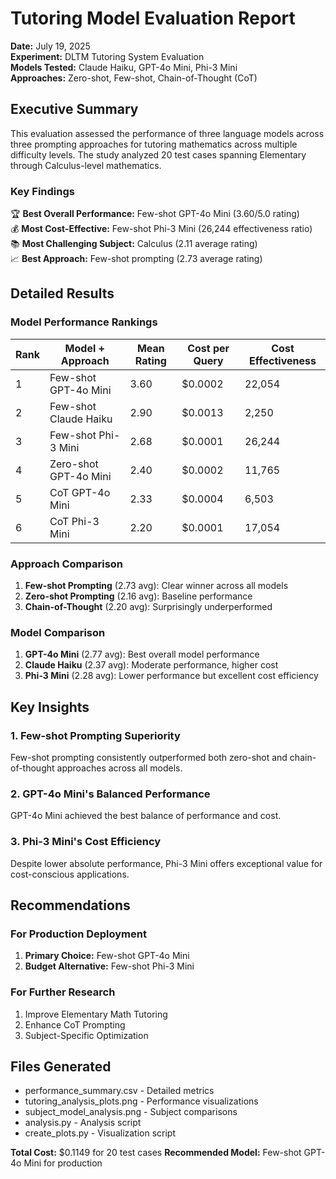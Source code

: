 # Tutoring Model Evaluation Report
**Date:** July 19, 2025  
**Experiment:** DLTM Tutoring System Evaluation  
**Models Tested:** Claude Haiku, GPT-4o Mini, Phi-3 Mini  
**Approaches:** Zero-shot, Few-shot, Chain-of-Thought (CoT)

## Executive Summary

This evaluation assessed the performance of three language models across three prompting approaches for tutoring mathematics across multiple difficulty levels. The study analyzed 20 test cases spanning Elementary through Calculus-level mathematics.

### Key Findings

🏆 **Best Overall Performance:** Few-shot GPT-4o Mini (3.60/5.0 rating)  
💰 **Most Cost-Effective:** Few-shot Phi-3 Mini (26,244 effectiveness ratio)  
📚 **Most Challenging Subject:** Calculus (2.11 average rating)  
📈 **Best Approach:** Few-shot prompting (2.73 average rating)

## Detailed Results

### Model Performance Rankings

| Rank | Model + Approach | Mean Rating | Cost per Query | Cost Effectiveness |
|------|------------------|-------------|----------------|-------------------|
| 1 | Few-shot GPT-4o Mini | 3.60 | $0.0002 | 22,054 |
| 2 | Few-shot Claude Haiku | 2.90 | $0.0013 | 2,250 |
| 3 | Few-shot Phi-3 Mini | 2.68 | $0.0001 | 26,244 |
| 4 | Zero-shot GPT-4o Mini | 2.40 | $0.0002 | 11,765 |
| 5 | CoT GPT-4o Mini | 2.33 | $0.0004 | 6,503 |
| 6 | CoT Phi-3 Mini | 2.20 | $0.0001 | 17,054 |

### Approach Comparison

1. **Few-shot Prompting** (2.73 avg): Clear winner across all models
2. **Zero-shot Prompting** (2.16 avg): Baseline performance
3. **Chain-of-Thought** (2.20 avg): Surprisingly underperformed

### Model Comparison

1. **GPT-4o Mini** (2.77 avg): Best overall model performance
2. **Claude Haiku** (2.37 avg): Moderate performance, higher cost
3. **Phi-3 Mini** (2.28 avg): Lower performance but excellent cost efficiency

## Key Insights

### 1. Few-shot Prompting Superiority
Few-shot prompting consistently outperformed both zero-shot and chain-of-thought approaches across all models.

### 2. GPT-4o Mini's Balanced Performance
GPT-4o Mini achieved the best balance of performance and cost.

### 3. Phi-3 Mini's Cost Efficiency
Despite lower absolute performance, Phi-3 Mini offers exceptional value for cost-conscious applications.

## Recommendations

### For Production Deployment
1. **Primary Choice:** Few-shot GPT-4o Mini
2. **Budget Alternative:** Few-shot Phi-3 Mini

### For Further Research
1. Improve Elementary Math Tutoring
2. Enhance CoT Prompting
3. Subject-Specific Optimization

## Files Generated
- performance_summary.csv - Detailed metrics
- tutoring_analysis_plots.png - Performance visualizations  
- subject_model_analysis.png - Subject comparisons
- analysis.py - Analysis script
- create_plots.py - Visualization script

**Total Cost:** $0.1149 for 20 test cases
**Recommended Model:** Few-shot GPT-4o Mini for production
